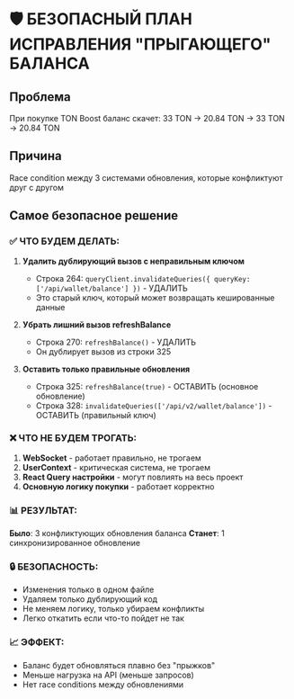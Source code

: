 # 🛡️ БЕЗОПАСНЫЙ ПЛАН ИСПРАВЛЕНИЯ "ПРЫГАЮЩЕГО" БАЛАНСА

## Проблема
При покупке TON Boost баланс скачет: 33 TON → 20.84 TON → 33 TON → 20.84 TON

## Причина
Race condition между 3 системами обновления, которые конфликтуют друг с другом

## Самое безопасное решение

### ✅ ЧТО БУДЕМ ДЕЛАТЬ:

1. **Удалить дублирующий вызов с неправильным ключом**
   - Строка 264: `queryClient.invalidateQueries({ queryKey: ['/api/wallet/balance'] })` - УДАЛИТЬ
   - Это старый ключ, который может возвращать кешированные данные

2. **Убрать лишний вызов refreshBalance**  
   - Строка 270: `refreshBalance()` - УДАЛИТЬ
   - Он дублирует вызов из строки 325

3. **Оставить только правильные обновления**
   - Строка 325: `refreshBalance(true)` - ОСТАВИТЬ (основное обновление)
   - Строка 328: `invalidateQueries(['/api/v2/wallet/balance'])` - ОСТАВИТЬ (правильный ключ)

### ❌ ЧТО НЕ БУДЕМ ТРОГАТЬ:

1. **WebSocket** - работает правильно, не трогаем
2. **UserContext** - критическая система, не трогаем  
3. **React Query настройки** - могут повлиять на весь проект
4. **Основную логику покупки** - работает корректно

### 📊 РЕЗУЛЬТАТ:

**Было**: 3 конфликтующих обновления баланса
**Станет**: 1 синхронизированное обновление

### 🔒 БЕЗОПАСНОСТЬ:

- Изменения только в одном файле
- Удаляем только дублирующий код
- Не меняем логику, только убираем конфликты
- Легко откатить если что-то пойдет не так

### 📈 ЭФФЕКТ:

- Баланс будет обновляться плавно без "прыжков"
- Меньше нагрузка на API (меньше запросов)
- Нет race conditions между обновлениями